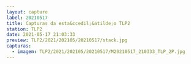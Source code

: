 ```yaml
---
layout: capture
label: 20210517
title: Capturas da esta&ccedil;&atilde;o TLP2
station: TLP2
date: 2021-05-17 21:03:33
preview: TLP2/2021/202105/20210517/stack.jpg
capturas:
  - imagem: TLP2/2021/202105/20210517/M20210517_210333_TLP_2P.jpg
---
```

